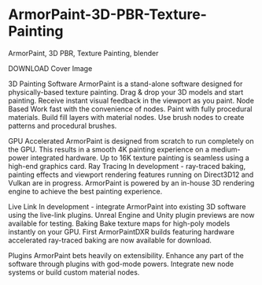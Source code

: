 # ArmorPaint-3D-PBR-Texture-Painting
ArmorPaint, 3D PBR, Texture Painting, blender


DOWNLOAD
Cover Image

3D Painting Software
ArmorPaint is a stand-alone software designed for physically-based texture painting. Drag & drop your 3D models and start painting. Receive instant visual feedback in the viewport as you paint.
Node Based
Work fast with the convenience of nodes. Paint with fully procedural materials. Build fill layers with material nodes. Use brush nodes to create patterns and procedural brushes.


GPU Accelerated
ArmorPaint is designed from scratch to run completely on the GPU. This results in a smooth 4K painting experience on a medium-power integrated hardware. Up to 16K texture painting is seamless using a high-end graphics card.
Ray Tracing
In development - ray-traced baking, painting effects and viewport rendering features running on Direct3D12 and Vulkan are in progress. ArmorPaint is powered by an in-house 3D rendering engine to achieve the best painting experience.


Live Link
In development - integrate ArmorPaint into existing 3D software using the live-link plugins. Unreal Engine and Unity plugin previews are now available for testing.
Baking
Bake texture maps for high-poly models instantly on your GPU. First ArmorPaintDXR builds featuring hardware accelerated ray-traced baking are now available for download.


Plugins
ArmorPaint bets heavily on extensibility. Enhance any part of the software through plugins with god-mode powers. Integrate new node systems or build custom material nodes.
